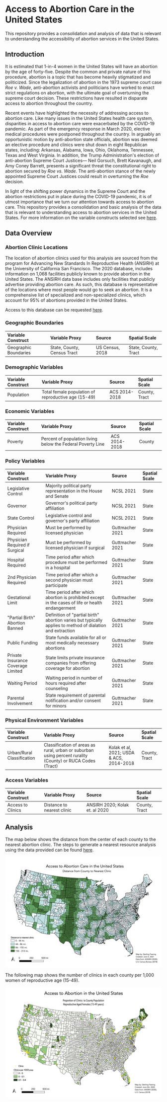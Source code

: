 # Access to Abortion Care in the United States

This repository provides a consolidation and analysis of data that is relevant to understanding the accessibility of abortion services in the United States.  

## Introduction
It is estimated that 1-in-4 women in the United States will have an abortion by the age of forty-five. Despite the common and private nature of this procedure, abortion is a topic that has become heavily stigmatized and politicized. Since the legalization of abortion in the 1973 supreme court case *Roe v. Wade*, anti-abortion activists and politicians have worked to enact strict regulations on abortion, with the ultimate goal of overturning the supreme court decision. These restrictions have resulted in disparate access to abortion throughout the country.

Recent events have highlighted the necessity of addressing access to abortion care. Like many issues in the United States health care system, disparities in access to abortion care were exacerbated by the COVID-19 pandemic. As part of the emergency response in March 2020, elective medical procedures were postponed throughout the country. In arguably an opportunistic motion by anti-abortion state officials, abortion was deemed an elective procedure and clinics were shut down in eight Republican states, including: Arkansas, Alabama, Iowa, Ohio, Oklahoma, Tennessee, Texas and West Virginia. In addition, the Trump Administration's election of anti-abortion Supreme Court Justices— Neil Gorsuch, Brett Kavanaugh, and Amy Coney Barrett, presents a significant threat the constitutional right to abortion secured by *Roe vs. Wade*. The anti-abortion stance of the newly appointed Supreme Court Justices could result in overturning the *Roe* decision. 

In light of the shifting power dynamics in the Supreme Court and the abortion restrictions put in place during the COVID-19 pandemic, it is of utmost importance that we turn our attention towards access to abortion care. This repository provides a consolidation and basic analysis of the data that is relevant to understanding access to abortion services in the United States. For more information on the variable constructs selected see [here](https://github.com/sterlingfearing/abortion-access/blob/main/keyFactors.md). 

## Data Overview

### Abortion Clinic Locations
The location of abortion clinics used for this analysis are sourced from the program for Advancing New Standards In Reproductive Health (ANSIRH) at the University of California San Francisco. The 2020 database, includes information on 1,068 facilities publicly known to provide abortion in the United States. The ANSIRH data base includes only facilities that publicly advertise providing abortion care. As such, this database is representative of the locations where most people would go to seek an abortion. It is a comprehensive list of specialized and non-specialized clinics, which account for 95% of abortions provided in the United States.

Access to this database can be requested [here](http://abortionfacilitydatabase.org).

### Geographic Boundaries
| Variable Construct | Variable Proxy | Source | Spatial Scale |
| :----------------- | :------------- | :----- | :------------ | 
| Geographic Boundaries | State, County, Census Tract | US Census, 2018 | State, County, Tract |

### Demographic Variables
| Variable Construct | Variable Proxy | Source | Spatial Scale |
| :----------------- | :------------- | :----- | :------------ | 
| Population | Total female population of reproductive age (15-49) | ACS 2014-2018 | County, Tract |

### Economic Variables
| Variable Construct | Variable Proxy | Source | Spatial Scale |
| :----------------- | :------------- | :----- | :------------ | 
| Poverty | Percent of population living below the Federal Poverty Line | ACS 2014-2018 | County |

### Policy Variables
| Variable Construct | Variable Proxy | Source | Spatial Scale |
| :----------------- | :------------- | :----- | :------------ | 
| Legislative Control | Majority political party representation in the House and Senate | NCSL 2021 | State |
| Governor | Governor's political party affiliation | NCSL 2021 | State |
| State Control | Legislative control and governor's party affiliation  | NCSL 2021 | State |
| Physician Required | Must be performed by licensed physician | Guttmacher 2021 | State |
| Physician Required if Surgical | Must be performed by licensed physician if surgical | Guttmacher 2021 | State |
| Hospital Required | Time period after which procedure must be performed in a hospital | Guttmacher 2021 | State |
| 2nd Physician Required | Time period after which a second physician must participate | Guttmacher 2021 | State |
| Gestational Limit | Time period after which abortion is prohibited except in the cases of life or health endangerment | Guttmacher 2021 | State |
| "Partial Birth" Abortion Banned | Definition of "partial birth" abortion varies but typically applies to method of dialation and extraction | Guttmacher 2021 | State |
| Public Funding | State funds available for all or most medically necessary abortions | Guttmacher 2021 | State |
| Private Insurance Coverage Limited | State limits private insurance companies from offering coverage for abortion | Guttmacher 2021 | State |
| Waiting Period | Waiting period in number of hours required after counseling | Guttmacher 2021 | State |
| Parental Involvement | State requirement of parental notification and/or consent for minors | Guttmacher 2021 | State |

### Physical Environment Variables
| Variable Construct | Variable Proxy | Source | Spatial Scale |
| :----------------- | :------------- | :----- | :------------ | 
| Urban/Rural Classification | Classification of areas as rural, urban or suburban using percent rurality (County) or RUCA Codes (Tract) | Kolak et al, 2021; USDA & ACS, 2014-2018 | County, Tract |

### Access Variables
| Variable Construct | Variable Proxy | Source | Spatial Scale |
| :----------------- | :------------- | :----- | :------------ | 
| Access to Clinics | Distance to nearest clinic | ANSIRH 2020; Kolak et. al 2020 | County, Tract |

## Analysis 

The map below shows the distance from the center of each county to the nearest abortion clinic. The steps to generate a nearest resource analysis using the data provided can be found [here](https://geodacenter.github.io/opioid-environment-toolkit/centroid-access-tutorial.html). 


![county access](QGISmaps/accessCounty.jpg)

The following map shows the number of clinics in each county per 1,000 women of reproductive age (15-49). 


![clinics per capita](QGISmaps/clinicsPer1000Pop.jpg)





